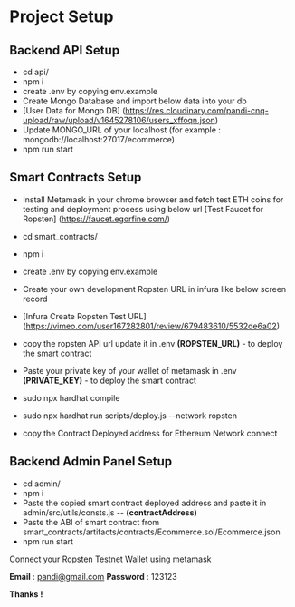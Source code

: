 # Project Setup


## Backend API Setup

* cd api/
* npm i
* create .env by copying env.example
* Create Mongo Database  and import below data into your db
* [User Data for Mongo DB] (https://res.cloudinary.com/pandi-cnq-upload/raw/upload/v1645278106/users_xffoqn.json)
* Update MONGO_URL of your localhost (for example : mongodb://localhost:27017/ecommerce)
* npm run start

## Smart Contracts Setup


* Install Metamask in your chrome browser and fetch test ETH coins for testing and deployment process using below url
[Test Faucet for Ropsten] (https://faucet.egorfine.com/)

* cd smart_contracts/
* npm i
* create .env by copying env.example
* Create your own development Ropsten URL in infura like below screen record 
* [Infura Create Ropsten Test URL] (https://vimeo.com/user167282801/review/679483610/5532de6a02)
* copy the ropsten API url update it in .env **(ROPSTEN_URL)** - to deploy the smart contract
* Paste your private key of your wallet of metamask in .env **(PRIVATE_KEY)** - to deploy the smart contract
* sudo npx hardhat compile 
* sudo npx hardhat run scripts/deploy.js --network ropsten
* copy the Contract Deployed address for Ethereum Network connect

## Backend Admin Panel Setup

* cd admin/
* npm i
* Paste the copied smart contract deployed address and paste it in admin/src/utils/consts.js -- **(contractAddress)**
* Paste the ABI of smart contract from smart_contracts/artifacts/contracts/Ecommerce.sol/Ecommerce.json
* npm run start

Connect your Ropsten Testnet Wallet using metamask 

**Email** : pandi@gmail.com
**Password** : 123123

**Thanks !**
